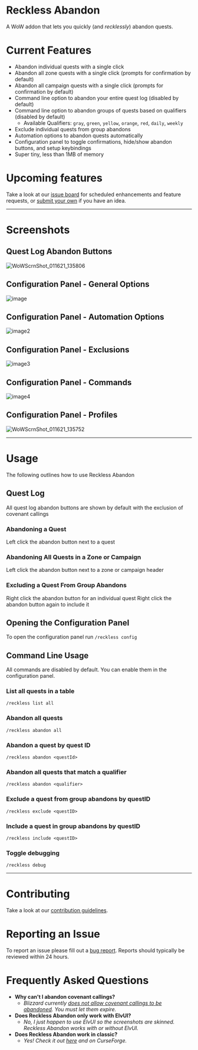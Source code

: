 # Reckless Abandon

A WoW addon that lets you quickly (and _recklessly_) abandon quests.

# Current Features

- Abandon individual quests with a single click
- Abandon all zone quests with a single click (prompts for confirmation by default)
- Abandon all campaign quests with a single click (prompts for confirmation by default)
- Command line option to abandon your entire quest log (disabled by default)
- Command line option to abandon groups of quests based on qualifiers (disabled by default)
  - Available Qualifiers: `gray`, `green`, `yellow`, `orange`, `red`, `daily`, `weekly`
- Exclude individual quests from group abandons
- Automation options to abandon quests automatically
- Configuration panel to toggle confirmations, hide/show abandon buttons, and setup keybindings
- Super tiny, less than 1MB of memory

# Upcoming features

Take a look at our [issue board](https://github.com/MotherGinger/RecklessAbandon/labels/enhancement) for scheduled enhancements and feature requests, or [submit your own](https://github.com/MotherGinger/RecklessAbandon/issues/new?assignees=&labels=enhancement&template=feature_request.md&title=%5BFeature+Request%5D) if you have an idea.

---

# Screenshots

## Quest Log Abandon Buttons

![WoWScrnShot_011621_135806](https://user-images.githubusercontent.com/29235654/104820560-8be32f00-5803-11eb-95da-5c6f0daa0855.jpg)

## Configuration Panel - General Options

![image](https://github.com/MotherGinger/RecklessAbandon/assets/29235654/efc35b15-0dbd-4b25-84b9-6067f1f55e06)

## Configuration Panel - Automation Options

![image2](https://user-images.githubusercontent.com/29235654/185288903-c1567d80-d930-4900-baec-0e54d5ed7688.png)

## Configuration Panel - Exclusions

![image3](https://user-images.githubusercontent.com/29235654/185288977-35e65f00-99fd-4395-9a45-afb3210d164c.png)

## Configuration Panel - Commands

![image4](https://user-images.githubusercontent.com/29235654/185289043-560f106a-c837-49f0-9389-d4431bf18f01.png)

## Configuration Panel - Profiles

![WoWScrnShot_011621_135752](https://user-images.githubusercontent.com/29235654/104820561-8be32f00-5803-11eb-8526-14e58d8d7e87.jpg)

---

# Usage

The following outlines how to use Reckless Abandon

## Quest Log

All quest log abandon buttons are shown by default with the exclusion of covenant callings

### Abandoning a Quest

Left click the abandon button next to a quest

### Abandoning All Quests in a Zone or Campaign

Left click the abandon button next to a zone or campaign header

### Excluding a Quest From Group Abandons

Right click the abandon button for an individual quest
Right click the abandon button again to include it

## Opening the Configuration Panel

To open the configuration panel run `/reckless config`

## Command Line Usage

All commands are disabled by default. You can enable them in the configuration panel.

### List all quests in a table

`/reckless list all`

### Abandon all quests

`/reckless abandon all`

### Abandon a quest by quest ID

`/reckless abandon <questId>`

### Abandon all quests that match a qualifier

`/reckless abandon <qualifier>`

### Exclude a quest from group abandons by questID

`/reckless exclude <questID>`

### Include a quest in group abandons by questID

`/reckless include <questID>`

### Toggle debugging

`/reckless debug`

---

# Contributing

Take a look at our [contribution guidelines](https://github.com/MotherGinger/RecklessAbandon/blob/main/CONTRIBUTING.md).

# Reporting an Issue

To report an issue please fill out a [bug report](https://github.com/MotherGinger/RecklessAbandon/issues/new?assignees=MotherGinger&labels=&template=bug_report.md&title=%5BBug+Report%5D). Reports should typically be reviewed within 24 hours.

# Frequently Asked Questions

- **Why can't I abandon covenant callings?**
  - _Blizzard currently [does not allow covenant callings to be abandoned](https://www.wowhead.com/guides/covenant-callings-shadowlands#:~:text=Like%20World%20Quests%2C%20Covenant%20Callings,Calling%20or%20let%20it%20expire.). You must let them expire._
- **Does Reckless Abandon only work with ElvUI?**
  - _No, I just happen to use ElvUI so the screenshots are skinned. Reckless Abandon works with or without ElvUI._
- **Does Reckless Abandon work in classic?**
  - _Yes! Check it out [here](https://github.com/MotherGinger/RecklessAbandon-Classic) and on CurseForge._
